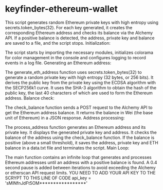 # keyfinder-ethereum-wallet
This script generates random Ethereum private keys with high entropy using secrets.token_bytes(32). For each key generated, it creates the corresponding Ethereum address and checks its balance via the Alchemy API. If a positive balance is detected, the address, private key and balance are saved to a file, and the script stops.
Initialization:

The script starts by importing the necessary modules, initializes colorama for color management in the console and configures logging to record events in a log file.
Generating an Ethereum address:

The generate_eth_address function uses secrets.token_bytes(32) to generate a random private key with high entropy (32 bytes, or 256 bits).
It derives the public key from the private key using the ECDSA algorithm with the SECP256k1 curve.
It uses the SHA-3 algorithm to obtain the hash of the public key, the last 40 characters of which are used to form the Ethereum address.
Balance check:

The check_balance function sends a POST request to the Alchemy API to get the Ethereum address balance.
It returns the balance in Wei (the base unit of Ethereum) in a JSON response.
Address processing:

The process_address function generates an Ethereum address and its private key.
It displays the generated private key and address.
It checks the balance of the address using the check_balance function.
If the balance is positive (above a small threshold), it saves the address, private key and ETH balance in a data.txt file and terminates the script.
Main Loop:

The main function contains an infinite loop that generates and processes Ethereum addresses until an address with a positive balance is found.
A 0.4 second pause is added between iterations to avoid exceeding the Alchemy or etherscan API request limits. YOU NEED TO ADD YOUR API KEY TO THE SCRYPT
TO THIS LINE OF CODE
 api_key = 'sMlNfnJdFt5OM*****************'
